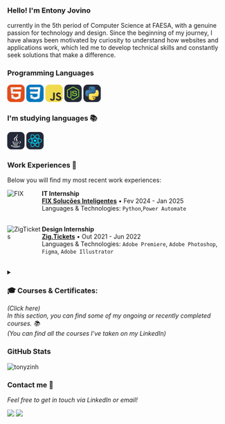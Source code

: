### Hello! I'm Entony Jovino

<p align="left"> 
currently in the 5th period of Computer Science at FAESA, with a genuine passion for technology and design. Since the beginning of my journey, I have always been motivated by curiosity to understand how websites and applications work, which led me to develop technical skills and constantly seek solutions that make a difference.
</p>

### Programming Languages
<p align="left">
  <img height="40" width="40" src="https://raw.githubusercontent.com/tandpfun/skill-icons/65dea6c4eaca7da319e552c09f4cf5a9a8dab2c8/icons/HTML.svg" />
  <img height="40" width="40" src="https://raw.githubusercontent.com/tandpfun/skill-icons/65dea6c4eaca7da319e552c09f4cf5a9a8dab2c8/icons/CSS.svg" />
  <img height="40" width="40" src="https://raw.githubusercontent.com/tandpfun/skill-icons/65dea6c4eaca7da319e552c09f4cf5a9a8dab2c8/icons/JavaScript.svg" />
  <img height="40" width="40" src="https://raw.githubusercontent.com/tandpfun/skill-icons/65dea6c4eaca7da319e552c09f4cf5a9a8dab2c8/icons/NodeJS-Dark.svg" />
  <img height="40" width="40" src="https://raw.githubusercontent.com/tandpfun/skill-icons/65dea6c4eaca7da319e552c09f4cf5a9a8dab2c8/icons/Python-Dark.svg" />
</p>

### I'm studying languages 📚
<p align="left">
    <img height="40" width="40" src="https://raw.githubusercontent.com/tandpfun/skill-icons/65dea6c4eaca7da319e552c09f4cf5a9a8dab2c8/icons/Java-Dark.svg" />
    <img height="40" width="40" src="https://raw.githubusercontent.com/tandpfun/skill-icons/65dea6c4eaca7da319e552c09f4cf5a9a8dab2c8/icons/React-Dark.svg" />
</p>

### Work Experiences 💼

Below you will find my most recent work experiences:

[<img align="left" height="80px" width="80px" alt="FIX" src="https://media.licdn.com/dms/image/v2/C4E0BAQEX7IVsorb2qw/company-logo_200_200/company-logo_200_200/0/1630630812902?e=1741219200&v=beta&t=cZMQmoD47wM47KrfQItisktX6bigsTzxesoHiZ0Kr-8"/>](https://fixsi.com.br/)

**IT Internship** \
[**FIX Soluções Inteligentes**](https://fixsi.com.br/) • Fev 2024 - Jan 2025  \
Languages ​​& Technologies: `Python`,`Power Automate`\
<br/>

[<img align="left" height="80px" width="80px" alt="ZigTickets" src="https://media.licdn.com/dms/image/D4D0BAQEA561Ws9XxBg/company-logo_200_200/0/1694439830642/superticket_logo?e=2147483647&v=beta&t=mu4Evv9cLppKBXqhN1TBNtYRx1gyPJYJ_2oWwAR3UMk"/>](https://www.zig.tickets/?st=Esp%C3%ADrito%20Santo)

**Design Internship** \
[**Zig.Tickets**](https://www.zig.tickets/?st=Esp%C3%ADrito%20Santo) • Out 2021 - Jun 2022  \
Languages ​​& Technologies: `Adobe Premiere`, `Adobe Photoshop`, `Figma`, `Adobe Illustrator`\
<br/>

<details>
<summary><h3>🎓 Courses & Certificates:</h3><i> (Click here)</i><br/>   <i>In this section, you can find some of my ongoing or recently completed courses. 📚 <br/> (You can find all the courses I've taken on my LinkedIn)</i>
</summary>
 <br/>
  
[<img align="left" height="80px" width="80px" alt="FAESA" src="https://encrypted-tbn0.gstatic.com/images?q=tbn:ANd9GcSSSJ5TyESs-WoQwyVfJMvGE6FT1DMWhgBZ3tiMVZ8REg&s"/>](https://yt3.googleusercontent.com/rObOEbK1sg50-EG5bF6XWqtUMS5FHsFMA5bOl50UwrXnezjLqovTdtPK6Ql9V-4jGkasyOXs1g=s176-c-k-c0x00ffffff-no-rj)

**Computer Science** \
[**FAESA - Centro Universitário**](https://www.faesa.br/) • December 2026\
Languages ​​& Technologies: `Python`, `Java`, `C++`\
<br/>

[<img align="left" height="80px" width="80px" alt="OneBitCode" src="https://media.licdn.com/dms/image/v2/D4D0BAQH608Owt189RA/company-logo_200_200/company-logo_200_200/0/1722339125800/onebitcode_logo?e=1735776000&v=beta&t=oA9q_dmCiLufFgeTlF0wLYHaJ0GnXn_8FG_2IewYLH0"/>](https://yt3.googleusercontent.com/rObOEbK1sg50-EG5bF6XWqtUMS5FHsFMA5bOl50UwrXnezjLqovTdtPK6Ql9V-4jGkasyOXs1g=s176-c-k-c0x00ffffff-no-rj)

**Full Stack JavaScript** \
[**OneBitCode**](https://onebitcode.com) • In Progress\
Languages ​​& Technologies: `HTML`, `CSS`, `Javascript`, `ReactJS`, `NodeJS`, `SQL`, `TypeScript`\
<br/>

[<img align="left" height="80px" width="80px" alt="OneBitCode" src="https://media.licdn.com/dms/image/v2/C560BAQFU-ZKLLdANXg/company-logo_200_200/company-logo_200_200/0/1630657784564/rocketseat_logo?e=1735776000&v=beta&t=AIO54iI6D9zZH0Rqj55-6I2ylKxmlAcmcUZWebOcf2Y"/>](https://yt3.googleusercontent.com/rObOEbK1sg50-EG5bF6XWqtUMS5FHsFMA5bOl50UwrXnezjLqovTdtPK6Ql9V-4jGkasyOXs1g=s176-c-k-c0x00ffffff-no-rj)

**Rocketseat One** \
[**Rocketseat**](https://www.rocketseat.com.br) • In Progress\
Languages ​​& Technologies: `Java`, `Python`, `PHP`, `DevOps`, `React Native`, `C#`\
<br/>

</details>

### GitHub Stats
<img src="https://github-readme-stats.vercel.app/api?username=tonyzinh&show_icons=true" alt="tonyzinh" />

<h3 align="left">Contact me 📩</h3>

<i>Feel free to get in touch via LinkedIn or email! </i>
<br/>

<div align="left"> 
<a href = "mailto:entonysantos@outlook.com.br"> <img src="https://img.shields.io/badge/-Gmail-%23333?style=for-the-badge&logo=gmail&logoColor=white" target="_blank"></a>
<a href="https://www.linkedin.com/in/entonyjoviino/" target="_blank"><img src="https://img.shields.io/badge/-LinkedIn-%230077B5?style=for-the-badge&logo=linkedin&logoColor=white"  target="_blank"></a>
 </div>
<br/>
